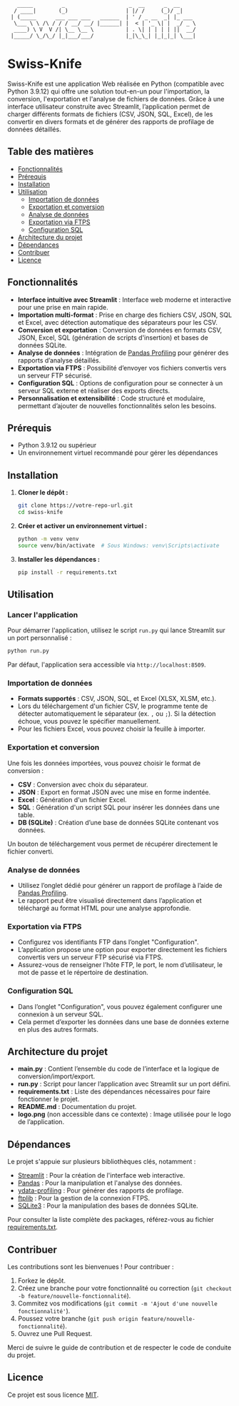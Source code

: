 ```   
   _____         _                    _  __      _  __     
  / ____|       (_)                  | |/ /     (_)/ _|    
 | (_____      ___ ___ ___   ______  | ' / _ __  _| |_ ___ 
  \___ \ \ /\ / / / __/ __/ |______| |  < | '_ \| |  _/ _ \
  ____) \ V  V /| \__ \__ \          | . \| | | | | ||  __/
 |_____/ \_/\_/ |_|___/___/          |_|\_\_| |_|_|_| \___|                                                                                                                  
```

# Swiss-Knife

Swiss-Knife est une application Web réalisée en Python (compatible avec Python 3.9.12) qui offre une solution tout-en-un pour l'importation, la conversion, l'exportation et l'analyse de fichiers de données. Grâce à une interface utilisateur construite avec Streamlit, l’application permet de charger différents formats de fichiers (CSV, JSON, SQL, Excel), de les convertir en divers formats et de générer des rapports de profilage de données détaillés.

## Table des matières

- [Fonctionnalités](#fonctionnalités)
- [Prérequis](#prérequis)
- [Installation](#installation)
- [Utilisation](#utilisation)
  - [Importation de données](#importation-de-données)
  - [Exportation et conversion](#exportation-et-conversion)
  - [Analyse de données](#analyse-de-données)
  - [Exportation via FTPS](#exportation-via-ftps)
  - [Configuration SQL](#configuration-sql)
- [Architecture du projet](#architecture-du-projet)
- [Dépendances](#dépendances)
- [Contribuer](#contribuer)
- [Licence](#licence)

## Fonctionnalités

- **Interface intuitive avec Streamlit** : Interface web moderne et interactive pour une prise en main rapide.
- **Importation multi-format** : Prise en charge des fichiers CSV, JSON, SQL et Excel, avec détection automatique des séparateurs pour les CSV.
- **Conversion et exportation** : Conversion de données en formats CSV, JSON, Excel, SQL (génération de scripts d'insertion) et bases de données SQLite.
- **Analyse de données** : Intégration de [Pandas Profiling](https://pandas-profiling.ydata.ai/) pour générer des rapports d’analyse détaillés.
- **Exportation via FTPS** : Possibilité d’envoyer vos fichiers convertis vers un serveur FTP sécurisé.
- **Configuration SQL** : Options de configuration pour se connecter à un serveur SQL externe et réaliser des exports directs.
- **Personnalisation et extensibilité** : Code structuré et modulaire, permettant d’ajouter de nouvelles fonctionnalités selon les besoins.

## Prérequis

- Python 3.9.12 ou supérieur
- Un environnement virtuel recommandé pour gérer les dépendances

## Installation

1. **Cloner le dépôt :**

   ```bash
   git clone https://votre-repo-url.git
   cd swiss-knife
   ```

2. **Créer et activer un environnement virtuel :**

   ```bash
   python -m venv venv
   source venv/bin/activate  # Sous Windows: venv\Scripts\activate
   ```

3. **Installer les dépendances :**

   ```bash
   pip install -r requirements.txt
   ```

## Utilisation

### Lancer l'application

Pour démarrer l'application, utilisez le script `run.py` qui lance Streamlit sur un port personnalisé :

```bash
python run.py
```

Par défaut, l'application sera accessible via `http://localhost:8509`.

### Importation de données

- **Formats supportés** : CSV, JSON, SQL, et Excel (XLSX, XLSM, etc.).
- Lors du téléchargement d'un fichier CSV, le programme tente de détecter automatiquement le séparateur (ex. `,` ou `;`). Si la détection échoue, vous pouvez le spécifier manuellement.
- Pour les fichiers Excel, vous pouvez choisir la feuille à importer.

### Exportation et conversion

Une fois les données importées, vous pouvez choisir le format de conversion :

- **CSV** : Conversion avec choix du séparateur.
- **JSON** : Export en format JSON avec une mise en forme indentée.
- **Excel** : Génération d'un fichier Excel.
- **SQL** : Génération d'un script SQL pour insérer les données dans une table.
- **DB (SQLite)** : Création d’une base de données SQLite contenant vos données.

Un bouton de téléchargement vous permet de récupérer directement le fichier converti.

### Analyse de données

- Utilisez l’onglet dédié pour générer un rapport de profilage à l’aide de [Pandas Profiling](https://pandas-profiling.ydata.ai/).
- Le rapport peut être visualisé directement dans l’application et téléchargé au format HTML pour une analyse approfondie.

### Exportation via FTPS

- Configurez vos identifiants FTP dans l’onglet "Configuration".
- L’application propose une option pour exporter directement les fichiers convertis vers un serveur FTP sécurisé via FTPS.
- Assurez-vous de renseigner l’hôte FTP, le port, le nom d’utilisateur, le mot de passe et le répertoire de destination.

### Configuration SQL

- Dans l’onglet "Configuration", vous pouvez également configurer une connexion à un serveur SQL.
- Cela permet d’exporter les données dans une base de données externe en plus des autres formats.

## Architecture du projet

- **main.py** : Contient l’ensemble du code de l’interface et la logique de conversion/import/export.
- **run.py** : Script pour lancer l’application avec Streamlit sur un port défini.
- **requirements.txt** : Liste des dépendances nécessaires pour faire fonctionner le projet.
- **README.md** : Documentation du projet.
- **logo.png** (non accessible dans ce contexte) : Image utilisée pour le logo de l’application.

## Dépendances

Le projet s'appuie sur plusieurs bibliothèques clés, notamment :

- [Streamlit](https://streamlit.io/) : Pour la création de l'interface web interactive.
- [Pandas](https://pandas.pydata.org/) : Pour la manipulation et l'analyse des données.
- [ydata-profiling](https://pandas-profiling.ydata.ai/) : Pour générer des rapports de profilage.
- [ftplib](https://docs.python.org/3/library/ftplib.html) : Pour la gestion de la connexion FTPS.
- [SQLite3](https://docs.python.org/3/library/sqlite3.html) : Pour la manipulation des bases de données SQLite.

Pour consulter la liste complète des packages, référez-vous au fichier [requirements.txt](requirements.txt).

## Contribuer

Les contributions sont les bienvenues ! Pour contribuer :

1. Forkez le dépôt.
2. Créez une branche pour votre fonctionnalité ou correction (`git checkout -b feature/nouvelle-fonctionnalité`).
3. Commitez vos modifications (`git commit -m 'Ajout d'une nouvelle fonctionnalité'`).
4. Poussez votre branche (`git push origin feature/nouvelle-fonctionnalité`).
5. Ouvrez une Pull Request.

Merci de suivre le guide de contribution et de respecter le code de conduite du projet.

## Licence

Ce projet est sous licence [MIT](LICENSE).

